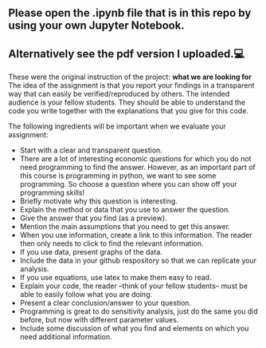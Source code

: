 ## Please open the .ipynb file that is in this repo by using your own Jupyter Notebook.
## Alternatively see the pdf version I uploaded.💻

These were the original instruction of the project:
**what we are looking for**
The idea of the assignment is that you report your findings in a transparent way that can easily be verified/reproduced by others. The intended audience is your fellow students. They should be able to understand the code you write together with the explanations that you give for this code.

The following ingredients will be important when we evaluate your assignment:

* Start with a clear and transparent question.
* There are a lot of interesting economic questions for which you do not need programming to find the answer. However, as an important part of this course is programming in python, we want to see some programming. So choose a question where you can show off your programming skills!
* Briefly motivate why this question is interesting.
* Explain the method or data that you use to answer the question.
* Give the answer that you find (as a preview).
* Mention the main assumptions that you need to get this answer.
* When you use information, create a link to this information. The reader then only needs to click to find the relevant information.
* If you use data, present graphs of the data.
* Include the data in your github respository so that we can replicate your analysis.
* If you use equations, use latex to make them easy to read.
* Explain your code, the reader –think of your fellow students– must be able to easily follow what you are doing.
* Present a clear conclusion/answer to your question.
* Programming is great to do sensitivity analysis, just do the same you did before, but now with different parameter values.
* Include some discussion of what you find and elements on which you need additional information.
